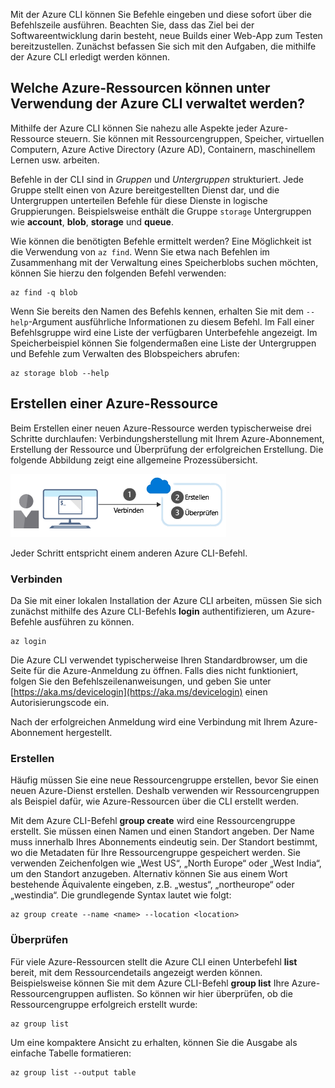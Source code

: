 Mit der Azure CLI können Sie Befehle eingeben und diese sofort über die Befehlszeile ausführen. Beachten Sie, dass das Ziel bei der Softwareentwicklung darin besteht, neue Builds einer Web-App zum Testen bereitzustellen. Zunächst befassen Sie sich mit den Aufgaben, die mithilfe der Azure CLI erledigt werden können.

## <a name="what-azure-resources-can-be-managed-using-the-azure-cli"></a>Welche Azure-Ressourcen können unter Verwendung der Azure CLI verwaltet werden?

Mithilfe der Azure CLI können Sie nahezu alle Aspekte jeder Azure-Ressource steuern. Sie können mit Ressourcengruppen, Speicher, virtuellen Computern, Azure Active Directory (Azure AD), Containern, maschinellem Lernen usw. arbeiten.

Befehle in der CLI sind in _Gruppen_ und _Untergruppen_ strukturiert. Jede Gruppe stellt einen von Azure bereitgestellten Dienst dar, und die Untergruppen unterteilen Befehle für diese Dienste in logische Gruppierungen. Beispielsweise enthält die Gruppe `storage` Untergruppen wie **account**, **blob**, **storage** und **queue**.

Wie können die benötigten Befehle ermittelt werden? Eine Möglichkeit ist die Verwendung von `az find`. Wenn Sie etwa nach Befehlen im Zusammenhang mit der Verwaltung eines Speicherblobs suchen möchten, können Sie hierzu den folgenden Befehl verwenden:

```azurecli
az find -q blob
```

Wenn Sie bereits den Namen des Befehls kennen, erhalten Sie mit dem `--help`-Argument ausführliche Informationen zu diesem Befehl. Im Fall einer Befehlsgruppe wird eine Liste der verfügbaren Unterbefehle angezeigt. Im Speicherbeispiel können Sie folgendermaßen eine Liste der Untergruppen und Befehle zum Verwalten des Blobspeichers abrufen:

```azurecli
az storage blob --help
```

## <a name="how-to-create-an-azure-resource"></a>Erstellen einer Azure-Ressource

Beim Erstellen einer neuen Azure-Ressource werden typischerweise drei Schritte durchlaufen: Verbindungsherstellung mit Ihrem Azure-Abonnement, Erstellung der Ressource und Überprüfung der erfolgreichen Erstellung. Die folgende Abbildung zeigt eine allgemeine Prozessübersicht.

![Illustration zur Erstellung einer Azure-Ressource mithilfe der Befehlszeilenschnittstelle.](../media/4-create-resources-overview.png)

Jeder Schritt entspricht einem anderen Azure CLI-Befehl.

### <a name="connect"></a>Verbinden

Da Sie mit einer lokalen Installation der Azure CLI arbeiten, müssen Sie sich zunächst mithilfe des Azure CLI-Befehls **login** authentifizieren, um Azure-Befehle ausführen zu können.

```azurecli
az login
```

Die Azure CLI verwendet typischerweise Ihren Standardbrowser, um die Seite für die Azure-Anmeldung zu öffnen. Falls dies nicht funktioniert, folgen Sie den Befehlszeilenanweisungen, und geben Sie unter [https://aka.ms/devicelogin](https://aka.ms/devicelogin) einen Autorisierungscode ein.

Nach der erfolgreichen Anmeldung wird eine Verbindung mit Ihrem Azure-Abonnement hergestellt.

### <a name="create"></a>Erstellen

Häufig müssen Sie eine neue Ressourcengruppe erstellen, bevor Sie einen neuen Azure-Dienst erstellen. Deshalb verwenden wir Ressourcengruppen als Beispiel dafür, wie Azure-Ressourcen über die CLI erstellt werden.

Mit dem Azure CLI-Befehl **group create** wird eine Ressourcengruppe erstellt. Sie müssen einen Namen und einen Standort angeben. Der Name muss innerhalb Ihres Abonnements eindeutig sein. Der Standort bestimmt, wo die Metadaten für Ihre Ressourcengruppe gespeichert werden. Sie verwenden Zeichenfolgen wie „West US“, „North Europe“ oder „West India“, um den Standort anzugeben. Alternativ können Sie aus einem Wort bestehende Äquivalente eingeben, z.B. „westus“, „northeurope“ oder „westindia“. Die grundlegende Syntax lautet wie folgt:

```azurecli
az group create --name <name> --location <location>
```

### <a name="verify"></a>Überprüfen

Für viele Azure-Ressourcen stellt die Azure CLI einen Unterbefehl **list** bereit, mit dem Ressourcendetails angezeigt werden können. Beispielsweise können Sie mit dem Azure CLI-Befehl **group list** Ihre Azure-Ressourcengruppen auflisten. So können wir hier überprüfen, ob die Ressourcengruppe erfolgreich erstellt wurde:

```azurecli
az group list
```

Um eine kompaktere Ansicht zu erhalten, können Sie die Ausgabe als einfache Tabelle formatieren:

```azurecli
az group list --output table
```
